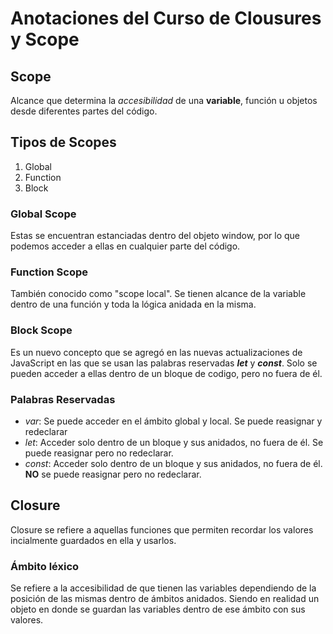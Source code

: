 # Anotaciones del Curso de Clousures y Scope

## Scope

Alcance que determina la *accesibilidad* de una **variable**, función u objetos desde diferentes partes del código.

## Tipos de Scopes

1. Global
2. Function
3. Block

### Global Scope

Estas se encuentran estanciadas dentro del objeto window, por lo que podemos acceder a ellas en cualquier parte del código.

### Function Scope

También conocido como "scope local". Se tienen alcance de la variable dentro de una función y toda la lógica anidada en la misma.

### Block Scope

Es un nuevo concepto que se agregó en las nuevas actualizaciones de JavaScript en las que se usan las palabras reservadas ***let*** y ***const***. Solo se pueden acceder a ellas dentro de un bloque de codigo, pero no fuera de él.

### Palabras Reservadas

* *var*: Se puede acceder en el ámbito global y local. Se puede reasignar y redeclarar
* *let*: Acceder solo dentro de un bloque y sus anidados, no fuera de él. Se puede reasignar pero no redeclarar.
* *const*:  Acceder solo dentro de un bloque y sus anidados, no fuera de él. **NO** se puede reasignar pero no redeclarar.

## Closure

Closure se refiere a aquellas funciones que permiten recordar los valores incialmente guardados en ella y usarlos.

### Ámbito léxico

Se refiere a la accesibilidad de que tienen las variables dependiendo de la posición de las mismas dentro de ámbitos anidados.
Siendo en realidad un objeto en donde se guardan las variables dentro de ese ámbito con sus valores.
